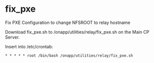 # fix_pxe
Fix PXE Configuration to change NFSROOT to relay hostname

Download fix_pxe.sh to /onapp/utilities/relay/fix_pxe.sh on the Main CP Server.

Insert into /etc/crontab:

`* * * * * root /bin/bash /onapp/utilities/relay/fix_pxe.sh`
